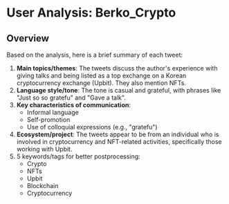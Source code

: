 # User Analysis: Berko_Crypto

## Overview

Based on the analysis, here is a brief summary of each tweet:

1. **Main topics/themes**: The tweets discuss the author's experience with giving talks and being listed as a top exchange on a Korean cryptocurrency exchange (Upbit). They also mention NFTs.
2. **Language style/tone**: The tone is casual and grateful, with phrases like "Just so so gratefu" and "Gave a talk".
3. **Key characteristics of communication**:
	* Informal language
	* Self-promotion
	* Use of colloquial expressions (e.g., "gratefu")
4. **Ecosystem/project**: The tweets appear to be from an individual who is involved in cryptocurrency and NFT-related activities, specifically those working with Upbit.
5. 5 keywords/tags for better postprocessing:
    * Crypto
    * NFTs
    * Upbit
    * Blockchain
    * Cryptocurrency
